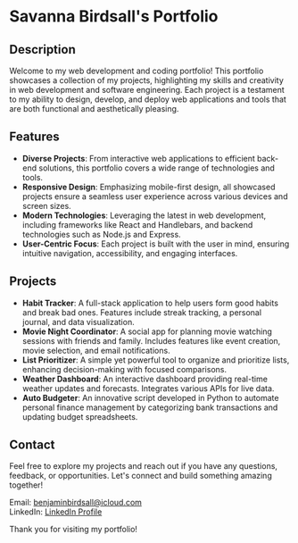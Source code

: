 # Savanna Birdsall's Portfolio

## Description
Welcome to my web development and coding portfolio! This portfolio showcases a collection of my projects, highlighting my skills and creativity in web development and software engineering. Each project is a testament to my ability to design, develop, and deploy web applications and tools that are both functional and aesthetically pleasing.

## Features
* **Diverse Projects**: From interactive web applications to efficient back-end solutions, this portfolio covers a wide range of technologies and tools.
* **Responsive Design**: Emphasizing mobile-first design, all showcased projects ensure a seamless user experience across various devices and screen sizes.
* **Modern Technologies**: Leveraging the latest in web development, including frameworks like React and Handlebars, and backend technologies such as Node.js and Express.
* **User-Centric Focus**: Each project is built with the user in mind, ensuring intuitive navigation, accessibility, and engaging interfaces.

## Projects
* **Habit Tracker**: A full-stack application to help users form good habits and break bad ones. Features include streak tracking, a personal journal, and data visualization.
* **Movie Night Coordinator**: A social app for planning movie watching sessions with friends and family. Includes features like event creation, movie selection, and email notifications.
* **List Prioritizer**: A simple yet powerful tool to organize and prioritize lists, enhancing decision-making with focused comparisons.
* **Weather Dashboard**: An interactive dashboard providing real-time weather updates and forecasts. Integrates various APIs for live data.
* **Auto Budgeter**: An innovative script developed in Python to automate personal finance management by categorizing bank transactions and updating budget spreadsheets.

## Contact
Feel free to explore my projects and reach out if you have any questions, feedback, or opportunities. Let's connect and build something amazing together!

Email: benjaminbirdsall@icloud.com <br>
LinkedIn: [LinkedIn Profile](https://www.linkedin.com/in/your-username) <br>

Thank you for visiting my portfolio!